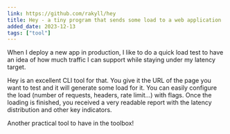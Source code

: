 ```yaml
---
link: https://github.com/rakyll/hey
title: Hey - a tiny program that sends some load to a web application
added_date: 2023-12-13
tags: ["tool"]
---
```

When I deploy a new app in production, I like to do a quick load test to have
an idea of how much traffic I can support while staying under my latency target. 

Hey is an excellent CLI tool for that. You give it the URL of the page you want
to test and it will generate some load for it. You can easily configure the load
(number of requests, headers, rate limit...) with flags. Once the loading is
finished, you received a very readable report with the latency distribution and
other key indicators.

Another practical tool to have in the toolbox!
